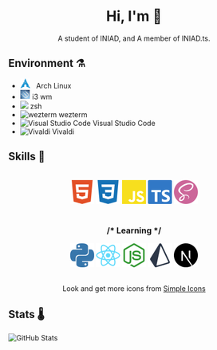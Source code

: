 <div align="center">
    <h1>
        <span>Hi, I'm</span>
        <span class='🧶'>🧶</span>
    </h1>
    <p>A student of INIAD, and A member of INIAD.ts.</p>
    <link rel='stylesheet' href='./styles/🧶.css'/>
</div>

## Environment ⚗️

- <img width='20px' style='margin-right:8px' alt='ArchLinux' src='./assets/archlinux.svg' />  Arch Linux
- <img width='20px' alt='i3 window manager' src='./assets/i3.svg' /> i3 wm
- <img width='20px' aly='zsh' src='https://www.zsh.org/color_vertical_icon.png' /> zsh
- <img width='20px' alt='wezterm' src='https://wezfurlong.org/wezterm/favicon.svg' /> wezterm
- <img width='20px' alt='Visual Studio Code' src='https://code.visualstudio.com/assets/images/code-stable.png' /> Visual Studio Code
- <img width='20px' alt='Vivaldi' src='https://vivaldi.com/wp-content/themes/vivaldicom-theme/img/press/icons/viv_icon.png' /> Vivaldi


## Skills 🍹

<div align="center">
    <br>
    <img width="48px" alt="HTML5" src="./assets/html5.svg"/>
    <img width="48px" alt="CSS3" src="./assets/css3.svg"/>
    <img width="48px" alt="JavaScript" src="./assets/javascript.svg"/>
    <img width="48px" alt="JavaScript" src="./assets/typescript.svg"/>
    <img width="48px" alt="Sass" src="./assets/sass.svg"/>
    <br>
    <br>
    <h3>/* Learning */</h3>
    <img width="48px" alt="Node.js" src="./assets/python.svg"/>
    <img width="48px" alt="Vite" src="./assets/react.svg"/>
    <img width="48px" alt="Vue.js" src="./assets/nodejs.svg"/>
    <img width="48px" alt="Nuxt.js" src="./assets/prisma.svg"/>
    <img width="48px" alt="React" src="./assets/nextjs.svg"/>
    <br>
    <br>
    <p>Look and get more icons from <a href="https://simpleicons.org">Simple Icons</a></p>
</div>

## Stats 🌡️

![GitHub Stats](https://github-readme-stats.vercel.app/api?username=mst-mkt&count_private=true&show_icons=true&theme=graywhite)
